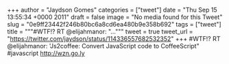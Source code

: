 
+++
author = "Jaydson Gomes"
categories = ["tweet"]
date = "Thu Sep 15 13:55:34 +0000 2011"
draft = false
image = "No media found for this Tweet"
slug = "0e9ff23442f246b80bc6a8cd6ea480b9e358b692"
tags = ["tweet"]
title = """#WTF!? RT @elijahmanor: "..."""
tweet = true
tweet_url = "https://twitter.com/jaydson/status/114336557682532352"
+++
#WTF!? RT @elijahmanor: 'Js2coffee: Convert JavaScript code to CoffeeScript" #javascript http://wzn.go.ly

